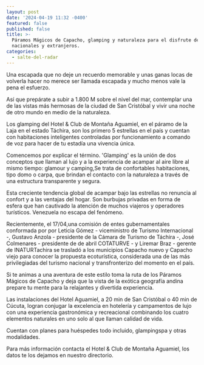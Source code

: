 ```yaml
---
layout: post
date: '2024-04-19 11:32 -0400'
featured: false
published: false
title: >-
  Páramos Mágicos de Capacho, glamping y naturaleza para el disfrute de 
  nacionales y extranjeros.
categories:
  - salte-del-radar
---
```

Una escapada que no deje un recuerdo memorable y unas ganas locas de volverla hacer no merece ser llamada escapada y mucho menos vale la pena el esfuerzo. 

Así que prepárate a subir a 1.800 M sobre el nivel del mar, contemplar una de las vistas más hermosas de la ciudad de San Cristóbal y vivir una noche de otro mundo en medio de la naturaleza.

Los glamping del Hotel & Club de Montaña Aguamiel, en el páramo de la Laja en el estado Táchira, son los primero 5 estrellas en el país y cuentan con habitaciones inteligentes controladas por funcionamiento a comando de voz para hacer de tu estadía una vivencia única.

Comencemos por explicar el término. 
'Glamping' es la unión de dos conceptos que llaman al lujo y a la experiencia de acampar al aire libre al mismo tiempo: glamour y camping,Se trata de confortables habitaciones, tipo domo o carpa, que brindan el contacto con la naturaleza a través de una estructura transparente y segura.

Esta creciente tendencia global de acampar bajo las estrellas no renuncia al confort y a las ventajas del hogar. Son burbujas privadas en forma de esfera que han cautivado la atención de muchos viajeros y operadores turísticos. Venezuela no escapa del fenómeno.

Recientemente, el 17/04,una comisión de entes gubernamentales conformada por por Leticia Gómez - viceministro de Turismo Internacional -, Gustavo Anzola - presidente de la Cámara de Turismo de Táchira -, José Colmenares - presidente de  de abril COTATURVE - y Liremar Braz - gerente de INATURTachira se trasladó a los municipios Capacho nuevo y Capacho viejo para conocer la propuesta ecoturística, considerada una de las más privilegiadas del turismo nacional y transfronterizo del momento en el país.

Si te animas a una aventura de este estilo toma la ruta de los Páramos Mágicos de Capacho y deja que la vista de la exótica geografía andina prepare tu mente  para la relajantes y divertida experiencia.

Las instalaciones del Hotel Aguamiel, a 20 min de San Cristóbal o 40 min de Cúcuta, logran conjugar la excelencia en hotelería y campamentos de lujo con una experiencia gastronómica y recreacional combinando los cuatro elementos naturales en uno solo al que llaman calidad de vida. 

Cuentan con planes para huéspedes todo incluido, glampingspa y otras modalidades.

Para más información contacta el Hotel & Club de Montaña Aguamiel, los datos te los dejamos en nuestro directorio.
